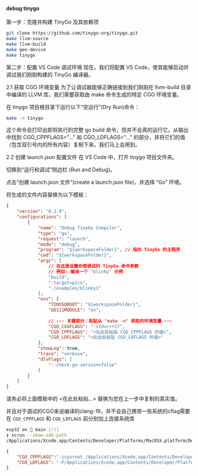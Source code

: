 #### debug tinygo

第一步：克隆并构建 TinyGo 及其依赖项

```bash
git clone https://github.com/tinygo-org/tinygo.git
make llvm-source
make llvm-build
make gen-device
make tinygo
```

第二步：配置 VS Code 调试环境
现在，我们将配置 VS Code，使其能够启动并调试我们刚刚构建的 TinyGo 编译器。

2.1 获取 CGO 环境变量
为了让调试器能够正确链接到我们刚刚在 llvm-build 目录中编译的 LLVM 库，我们需要获取由 make 命令生成的特定 CGO 环境变量。

在 tinygo 项目根目录下运行以下“空运行”(Dry Run)命令：

```bash
make -n tinygo
```

这个命令会打印出即将执行的完整 go build 命令，但并不会真的运行它。从输出中找到 CGO_CPPFLAGS="..." 和 CGO_LDFLAGS="..." 的部分，并将它们的值（包含双引号内的所有内容）复制下来，我们马上会用到。

2.2 创建 launch.json 配置文件
在 VS Code 中，打开 tinygo 项目文件夹。

切换到“运行和调试”侧边栏 (Run and Debug)。

点击“创建 launch.json 文件”(create a launch.json file)，并选择 “Go” 环境。

将生成的文件内容替换为以下模板：

```json
{
    "version": "0.2.0",
    "configurations": [
        {
            "name": "Debug TinyGo Compiler",
            "type": "go",
            "request": "launch",
            "mode": "debug",
            "program": "${workspaceFolder}", // 指向 TinyGo 的主程序
            "cwd": "${workspaceFolder}",
            "args": [
                // 在这里设置你想调试的 TinyGo 命令参数
                // 例如: 编译一个 "blinky" 示例
                "build",
                "-target=pico",
                "./examples/blinky1"
            ],
            "env": {
                "TINYGOROOT": "${workspaceFolder}",
                "GO111MODULE": "on",
                
                // --- 关键部分：粘贴从 "make -n" 获取的环境变量 ---
                "CGO_CXXFLAGS": "-std=c++17",
                "CGO_CPPFLAGS": "<在此处粘贴 CGO_CPPFLAGS 的值>",
                "CGO_LDFLAGS": "<在此处粘贴 CGO_LDFLAGS 的值>"
            },
            "showLog": true,
            "trace": "verbose",
            "dlvFlags": [
                "--check-go-version=false"
            ]
        }
    ]
}
```
请务必将上面模板中的 <在此处粘贴...> 替换为您在上一步中复制的真实值。


并且对于调试的CGO来说编译的clang-19，并不会自己携带一些系统的cflag需要在 `CGO_CPPFLAGS` 和  `CGO_LDFLAGS` 前分别加上连接系统库

```bash
esp32 on  main [!?] 
❯ xcrun --show-sdk-path
/Applications/Xcode.app/Contents/Developer/Platforms/MacOSX.platform/Developer/SDKs/MacOSX.sdk
```

```json
{
    "CGO_CPPFLAGS":"-isysroot /Applications/Xcode.app/Contents/Developer/Platforms/MacOSX.platform/Developer/SDKs/MacOSX.sdk <在此处粘贴 CGO_CPPFLAGS 的值>",
    "CGO_LDFLAGS": "-F/Applications/Xcode.app/Contents/Developer/Platforms/MacOSX.platform/Developer/SDKs/MacOSX.sdk/System/Library/Frameworks -L/Applications/Xcode.app/Contents/Developer/Platforms/MacOSX.platform/Developer/SDKs/MacOSX.sdk/usr/lib <在此处粘贴 CGO_LDFLAGS 的值>"
}

```
